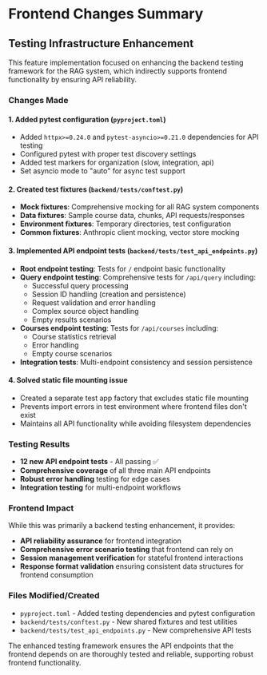 # Frontend Changes Summary

## Testing Infrastructure Enhancement

This feature implementation focused on enhancing the backend testing framework for the RAG system, which indirectly supports frontend functionality by ensuring API reliability.

### Changes Made

#### 1. Added pytest configuration (`pyproject.toml`)
- Added `httpx>=0.24.0` and `pytest-asyncio>=0.21.0` dependencies for API testing
- Configured pytest with proper test discovery settings
- Added test markers for organization (slow, integration, api)
- Set asyncio mode to "auto" for async test support

#### 2. Created test fixtures (`backend/tests/conftest.py`)
- **Mock fixtures**: Comprehensive mocking for all RAG system components
- **Data fixtures**: Sample course data, chunks, API requests/responses
- **Environment fixtures**: Temporary directories, test configuration
- **Common fixtures**: Anthropic client mocking, vector store mocking

#### 3. Implemented API endpoint tests (`backend/tests/test_api_endpoints.py`)
- **Root endpoint testing**: Tests for `/` endpoint basic functionality
- **Query endpoint testing**: Comprehensive tests for `/api/query` including:
  - Successful query processing
  - Session ID handling (creation and persistence)
  - Request validation and error handling
  - Complex source object handling
  - Empty results scenarios
- **Courses endpoint testing**: Tests for `/api/courses` including:
  - Course statistics retrieval
  - Error handling
  - Empty course scenarios
- **Integration tests**: Multi-endpoint consistency and session persistence

#### 4. Solved static file mounting issue
- Created a separate test app factory that excludes static file mounting
- Prevents import errors in test environment where frontend files don't exist
- Maintains all API functionality while avoiding filesystem dependencies

### Testing Results
- **12 new API endpoint tests** - All passing ✅
- **Comprehensive coverage** of all three main API endpoints
- **Robust error handling** testing for edge cases
- **Integration testing** for multi-endpoint workflows

### Frontend Impact
While this was primarily a backend testing enhancement, it provides:
- **API reliability assurance** for frontend integration
- **Comprehensive error scenario testing** that frontend can rely on
- **Session management verification** for stateful frontend interactions
- **Response format validation** ensuring consistent data structures for frontend consumption

### Files Modified/Created
- `pyproject.toml` - Added testing dependencies and pytest configuration
- `backend/tests/conftest.py` - New shared fixtures and test utilities
- `backend/tests/test_api_endpoints.py` - New comprehensive API tests

The enhanced testing framework ensures the API endpoints that the frontend depends on are thoroughly tested and reliable, supporting robust frontend functionality.